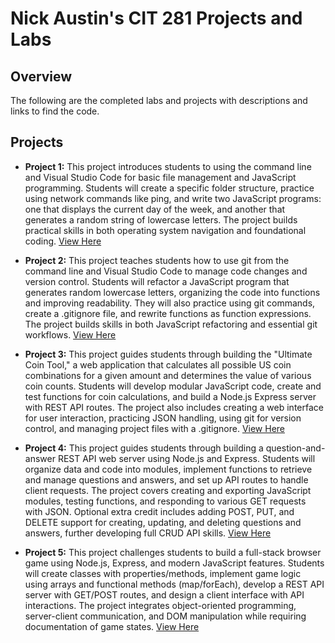 # Nick Austin's CIT 281 Projects and Labs

## Overview
The following are the completed labs and projects with descriptions and links to find the code. 

## Projects
- **Project 1:** This project introduces students to using the command line and Visual Studio Code for basic file management and JavaScript programming. Students will create a specific folder structure, practice using network commands like ping, and write two JavaScript programs: one that displays the current day of the week, and another that generates a random string of lowercase letters. The project builds practical skills in both operating system navigation and foundational coding. [View Here](https://github.com/nickaust/p1.git)

- **Project 2:** This project teaches students how to use git from the command line and Visual Studio Code to manage code changes and version control. Students will refactor a JavaScript program that generates random lowercase letters, organizing the code into functions and improving readability. They will also practice using git commands, create a .gitignore file, and rewrite functions as function expressions. The project builds skills in both JavaScript refactoring and essential git workflows. [View Here](https://github.com/nickaust/p2.git)

- **Project 3:** This project guides students through building the "Ultimate Coin Tool," a web application that calculates all possible US coin combinations for a given amount and determines the value of various coin counts. Students will develop modular JavaScript code, create and test functions for coin calculations, and build a Node.js Express server with REST API routes. The project also includes creating a web interface for user interaction, practicing JSON handling, using git for version control, and managing project files with a .gitignore. [View Here](https://github.com/nickaust/p3.git)

- **Project 4:** This project guides students through building a question-and-answer REST API web server using Node.js and Express. Students will organize data and code into modules, implement functions to retrieve and manage questions and answers, and set up API routes to handle client requests. The project covers creating and exporting JavaScript modules, testing functions, and responding to various GET requests with JSON. Optional extra credit includes adding POST, PUT, and DELETE support for creating, updating, and deleting questions and answers, further developing full CRUD API skills. [View Here](https://github.com/nickaust/p4.git)

- **Project 5:** This project challenges students to build a full-stack browser game using Node.js, Express, and modern JavaScript features. Students will create classes with properties/methods, implement game logic using arrays and functional methods (map/forEach), develop a REST API server with GET/POST routes, and design a client interface with API interactions. The project integrates object-oriented programming, server-client communication, and DOM manipulation while requiring documentation of game states. [View Here](https://github.com/nickaust/p5.git)
